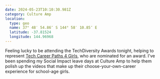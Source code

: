 ```yaml
---
date: 2024-05-23T10:10:30.981Z
category: Culture Amp
location:
  type: geo
  name: 37° 48′ 54.86″ S 144° 58′ 10.85″ E
  latitude: -37.81524
  longitude: 144.96968
---
```


Feeling lucky to be attending the TechDiversity Awards tonight, helping to represent [Tech Career Paths 4 Girls](https://tcp4girls.com.au/), who are nominated for an award. I've been spending my Social Impact leave days at Culture Amp to help them polish up the videos that make up their choose-your-own-career experience for school-age girls.
